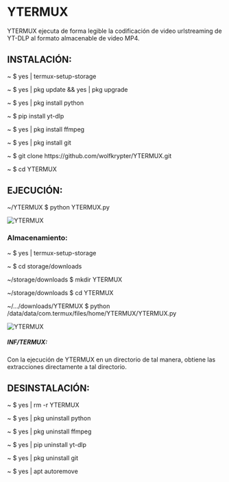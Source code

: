 # YTERMUX
YTERMUX ejecuta de forma legible la codificación de video urlstreaming de YT-DLP al formato almacenable de video MP4.

<h2>INSTALACIÓN:</h2>
<p>~ $ yes | termux-setup-storage</p>
<p>~ $ yes | pkg update && yes | pkg upgrade</p>
<p>~ $ yes | pkg install python</p>
<p>~ $ pip install yt-dlp</p>
<p>~ $ yes | pkg install ffmpeg</p>
<p>~ $ yes | pkg install git</p>
<p>~ $ git clone https://github.com/wolfkrypter/YTERMUX.git</p>
<p>~ $ cd YTERMUX</p>

<h2>EJECUCIÓN:</h2>
<p>~/YTERMUX $ python YTERMUX.py</p>
<img src="https://i.imgur.com/h728pFX.jpeg" alt="YTERMUX">
<h3>Almacenamiento:</h3>
<p>~ $ yes | termux-setup-storage</p>
<p>~ $ cd storage/downloads</p>
<p>~/storage/downloads $ mkdir YTERMUX</p>
<p>~/storage/downloads $ cd YTERMUX</p>
<p>~/.../downloads/YTERMUX $ python /data/data/com.termux/files/home/YTERMUX/YTERMUX.py</p>
<img src="https://i.imgur.com/qN5LmhA.jpeg" alt="YTERMUX">

<h5>INF/TERMUX:</h5>
<p>Con la ejecución de YTERMUX en un directorio de tal manera, obtiene las extracciones directamente a tal directorio.</p>
<h2>DESINSTALACIÓN:</h2>

<p>~ $ yes | rm -r YTERMUX</p>
<p>~ $ yes | pkg uninstall python</p>
<p>~ $ yes | pkg uninstall ffmpeg</p>
<p>~ $ yes | pip uninstall yt-dlp</p>
<p>~ $ yes | pkg uninstall git </p>
<p>~ $ yes | apt autoremove</p>

